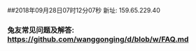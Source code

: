 ##2018年09月28日07时12分07秒 新址: 159.65.229.40
### 兔友常见问题及解答: https://github.com/wanggonging/d/blob/w/FAQ.md
